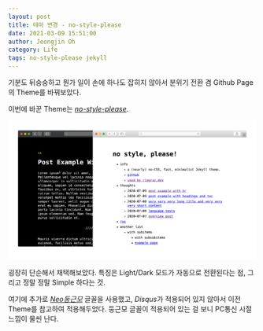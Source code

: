 ```yaml
---
layout: post
title: 테마 변경 - no-style-please
date: 2021-03-09 15:51:00
author: Jeongjin Oh
category: Life
tags: no-style-please jekyll
---
```


기분도 뒤숭숭하고 뭔가 일이 손에 하나도 잡히지 않아서 분위기 전환 겸 Github Page의 Theme를 바꿔보았다.

이번에 바꾼 Theme는 [*no-style-please*](https://github.com/riggraz/no-style-please).

![no-style-please](/images/2021-3-9-Change-Theme/1.png)

굉장히 단순해서 채택해보았다. 특징은 Light/Dark 모드가 자동으로 전환된다는 점, 그리고 정말 정말 Simple 하다는 것.

여기에 추가로 [*Neo둥근모*](https://neodgm.dalgona.dev/) 글꼴을 사용했고, *Disqus*가 적용되어 있지 않아서 이전 Theme를 참고하여 적용해두었다. 둥근모 글꼴이 적용되어 있는 걸 보니 PC통신 시절 느낌이 물씬 난다.
